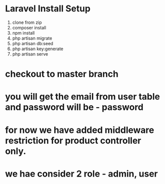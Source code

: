 # Laravel Install Setup
   1. clone from zip
   2. composer install
   3. npm install
   4. php artisan migrate
   5. php artisan db:seed
   6. php artisan key:generate
   7. php artisan serve
# checkout to master branch
# you will get the email from user table and password will be - password 
# for now we have added middleware restriction for product controller only.
# we hae consider 2 role - admin, user  